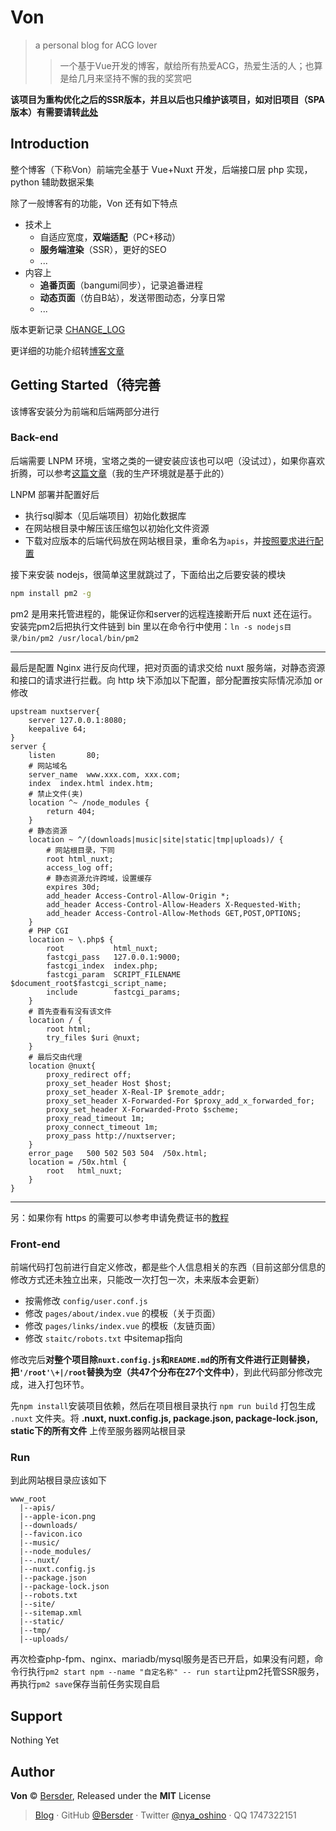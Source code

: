 # Von
> a personal blog for ACG lover
>>一个基于Vue开发的博客，献给所有热爱ACG，热爱生活的人；也算是给几月来坚持不懈的我的奖赏吧

**该项目为重构优化之后的SSR版本，并且以后也只维护该项目，如对旧项目（SPA版本）有需要请转[此处](https://github.com/Bersder/nameless-blog)**
## Introduction
整个博客（下称Von）前端完全基于 Vue+Nuxt 开发，后端接口层 php 实现，python 辅助数据采集

除了一般博客有的功能，Von 还有如下特点
- 技术上
  - 自适应宽度，**双端适配**（PC+移动）
  - **服务端渲染**（SSR），更好的SEO
  - ...
- 内容上
  - **追番页面**（bangumi同步），记录追番进程
  - **动态页面**（仿自B站），发送带图动态，分享日常
  - ...
  
版本更新记录 [CHANGE_LOG](./CHANGE_LOG.md)

更详细的功能介绍转[博客文章](https://oshinonya.com/archive/code/1)
## Getting Started（待完善
该博客安装分为前端和后端两部分进行
### Back-end
后端需要 LNPM 环境，宝塔之类的一键安装应该也可以吧（没试过），如果你喜欢折腾，可以参考[这篇文章](https://oshinonya.com/archive/code/2)（我的生产环境就是基于此的）

LNPM 部署并配置好后
- 执行sql脚本（见后端项目）初始化数据库
- 在网站根目录中解压该压缩包以初始化文件资源
- 下载对应版本的后端代码放在网站根目录，重命名为`apis`，并[按照要求进行配置](https://github.com/Bersder/Von-backend)

接下来安装 nodejs，很简单这里就跳过了，下面给出之后要安装的模块
```bash
npm install pm2 -g
```
pm2 是用来托管进程的，能保证你和server的远程连接断开后 nuxt 还在运行。安装完pm2后把执行文件链到 bin 里以在命令行中使用：`ln -s nodejs目录/bin/pm2 /usr/local/bin/pm2` 
___
最后是配置 Nginx 进行反向代理，把对页面的请求交给 nuxt 服务端，对静态资源和接口的请求进行拦截。向 http 块下添加以下配置，部分配置按实际情况添加 or 修改
```nginx
upstream nuxtserver{
    server 127.0.0.1:8080;
    keepalive 64;
}
server {
    listen       80;
    # 网站域名
    server_name  www.xxx.com, xxx.com;
    index  index.html index.htm;
    # 禁止文件(夹)
    location ^~ /node_modules {
        return 404;
    }
    # 静态资源
    location ~ ^/(downloads|music|site|static|tmp|uploads)/ {
        # 网站根目录，下同
        root html_nuxt;
        access_log off;
        # 静态资源允许跨域，设置缓存
        expires 30d;
        add_header Access-Control-Allow-Origin *;
        add_header Access-Control-Allow-Headers X-Requested-With;
        add_header Access-Control-Allow-Methods GET,POST,OPTIONS;
    }
    # PHP CGI
    location ~ \.php$ {
        root           html_nuxt;
        fastcgi_pass   127.0.0.1:9000;
        fastcgi_index  index.php;
        fastcgi_param  SCRIPT_FILENAME $document_root$fastcgi_script_name;
        include        fastcgi_params;
    }
    # 首先查看有没有该文件
    location / {
        root html;
        try_files $uri @nuxt;
    }
    # 最后交由代理
    location @nuxt{
        proxy_redirect off;
        proxy_set_header Host $host;
        proxy_set_header X-Real-IP $remote_addr;
        proxy_set_header X-Forwarded-For $proxy_add_x_forwarded_for;
        proxy_set_header X-Forwarded-Proto $scheme;
        proxy_read_timeout 1m;
        proxy_connect_timeout 1m;
        proxy_pass http://nuxtserver;
    }
    error_page   500 502 503 504  /50x.html;
    location = /50x.html {
        root   html_nuxt;
    }
}
```
___
另：如果你有 https 的需要可以参考申请免费证书的[教程](https://oshinonya.com/archive/code/3)
### Front-end
前端代码打包前进行自定义修改，都是些个人信息相关的东西（目前这部分信息的修改方式还未独立出来，只能改一次打包一次，未来版本会更新）
- 按需修改 `config/user.conf.js`
- 修改 `pages/about/index.vue` 的模板（关于页面）
- 修改 `pages/links/index.vue` 的模板（友链页面）
- 修改 `staitc/robots.txt` 中sitemap指向

修改完后**对整个项目除`nuxt.config.js`和`README.md`的所有文件进行正则替换，把`'/root'\+|/root`替换为空（共47个分布在27个文件中）**，到此代码部分修改完成，进入打包环节。

先`npm install`安装项目依赖，然后在项目根目录执行 `npm run build` 打包生成 `.nuxt` 文件夹。将 **.nuxt, nuxt.config.js, package.json, package-lock.json, static下的所有文件** 上传至服务器网站根目录

### Run
到此网站根目录应该如下
```text
www_root
  |--apis/
  |--apple-icon.png
  |--downloads/
  |--favicon.ico
  |--music/
  |--node_modules/
  |--.nuxt/
  |--nuxt.config.js
  |--package.json
  |--package-lock.json
  |--robots.txt
  |--site/
  |--sitemap.xml
  |--static/
  |--tmp/
  |--uploads/
```
再次检查php-fpm、nginx、mariadb/mysql服务是否已开启，如果没有问题，命令行执行`pm2 start npm --name "自定名称" -- run start`让pm2托管SSR服务，再执行`pm2 save`保存当前任务实现自启

## Support
Nothing Yet
## Author
**Von** © [Bersder](https://github.com/Bersder), Released under the **MIT** License
>[Blog](https://oshinonya.com) · GitHub [@Bersder](https://github.com/Bersder) · Twitter [@nya_oshino](https://twitter.com/nya_oshino) · QQ 1747322151
